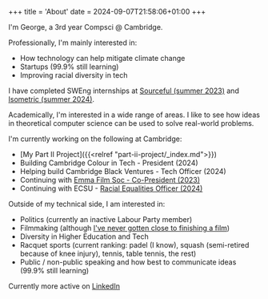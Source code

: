 +++
title = 'About'
date = 2024-09-07T21:58:06+01:00
+++

I'm George, a 3rd year Compsci @ Cambridge.

Professionally, I'm mainly interested in:
- How technology can help mitigate climate change
- Startups (99.9% still learning)
- Improving racial diversity in tech

I have completed SWEng internships at [Sourceful (summer 2023)](https://sourceful.com) and [Isometric (summer 2024)](https://isometric.com).

Academically, I'm interested in a wide range of areas. I like to see how ideas in theoretical computer science can be used to solve real-world problems.

I'm currently working on the following at Cambridge:
- [My Part II Project]({{<relref "part-ii-project/_index.md">}})
- Building Cambridge Colour in Tech - President (2024)
- Helping build Cambridge Black Ventures - Tech Officer (2024)
- Continuing with [Emma Film Soc - Co-President (2023)](https://instagram.com/emmafilmsoc/)
- Continuing with ECSU - [Racial Equalities Officer (2024)](https://www.varsity.co.uk/news/27420)

Outside of my technical side, I am interested in: 
- Politics (currently an inactive Labour Party member)
- Filmmaking (although [I've never gotten close to finishing a film](https://x.com/barbieheimer/status/1830760816221561215))
- Diversity in Higher Education and Tech
- Racquet sports (current ranking: padel (I know), squash (semi-retired because of knee injury), tennis, table tennis, the rest)
- Public / non-public speaking and how best to communicate ideas (99.9% still learning)

Currently more active on [LinkedIn](https://linkedin.com/in/georgepool)